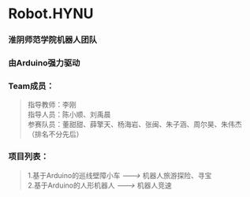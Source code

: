 # Robot.HYNU
### 淮阴师范学院机器人团队
### 由Arduino强力驱动

### Team成员：
>指导教师：李刚  
>指导人员：陈小顺、刘禹晨  
>参赛队员：董甜甜、薛擎天、杨海岩、张闽、朱子涵、周尔昊、朱伟杰 （排名不分先后）

### 项目列表：
> 1.基于Arduino的巡线壁障小车 _--->_ 机器人旅游探险、寻宝  
> 2.基于Arduino的人形机器人 _--->_ 机器人竞速